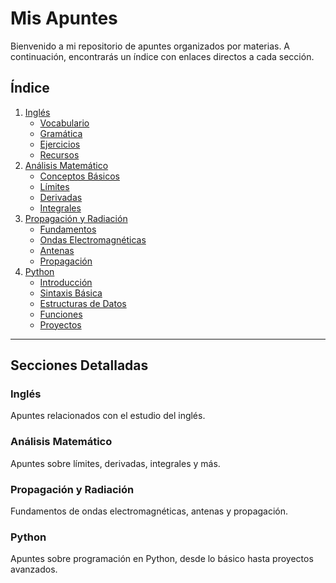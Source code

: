 # Mis Apuntes

Bienvenido a mi repositorio de apuntes organizados por materias. A continuación, encontrarás un índice con enlaces directos a cada sección.

## Índice

1. [Inglés](#ingles)
   - [Vocabulario](ingles/vocabulario.md)
   - [Gramática](ingles/gramatica.md)
   - [Ejercicios](ingles/ejercicios.md)
   - [Recursos](ingles/recursos.md)
2. [Análisis Matemático](#analisis-matematico)
   - [Conceptos Básicos](analisis-matematico/conceptos-basicos.md)
   - [Límites](analisis-matematico/limites/definicion.md)
   - [Derivadas](analisis-matematico/derivadas/reglas-de-derivacion.md)
   - [Integrales](analisis-matematico/integrales/metodos-de-integracion.md)
3. [Propagación y Radiación](#propagacion-y-radiacion)
   - [Fundamentos](propagacion-y-radiacion/fundamentos.md)
   - [Ondas Electromagnéticas](propagacion-y-radiacion/ondas-electromagneticas.md)
   - [Antenas](propagacion-y-radiacion/antenas/tipos-de-antenas.md)
   - [Propagación](propagacion-y-radiacion/propagacion/modelos-de-propagacion.md)
4. [Python](#python)
   - [Introducción](python/introduccion.md)
   - [Sintaxis Básica](python/sintaxis-basica.md)
   - [Estructuras de Datos](python/estructuras-de-datos.md)
   - [Funciones](python/funciones.md)
   - [Proyectos](python/proyectos/proyecto1.md)

---

## Secciones Detalladas

### Inglés <a name="ingles"></a>
Apuntes relacionados con el estudio del inglés.

### Análisis Matemático <a name="analisis-matematico"></a>
Apuntes sobre límites, derivadas, integrales y más.

### Propagación y Radiación <a name="propagacion-y-radiacion"></a>
Fundamentos de ondas electromagnéticas, antenas y propagación.

### Python <a name="python"></a>
Apuntes sobre programación en Python, desde lo básico hasta proyectos avanzados.
